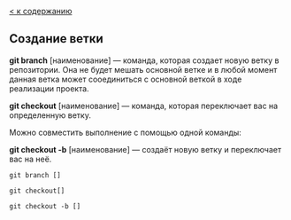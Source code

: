 [< к содержанию](./readme.md)

## Создание ветки 



**git branch** [наименование] — команда, которая создает новую ветку в репозитории. Она не будет мешать основной ветке и в любой момент данная ветка может сооединиться с основной веткой в ходе реализации проекта.

**git checkout** [наименование] — команда, которая переключает вас на определенную ветку.

Можно совместить выполнение с помощью одной команды:

**git checkout -b** [наименование] — создаёт новую ветку и переключает вас на неё.




```bash=
git branch []

git checkout[]

git checkout -b []